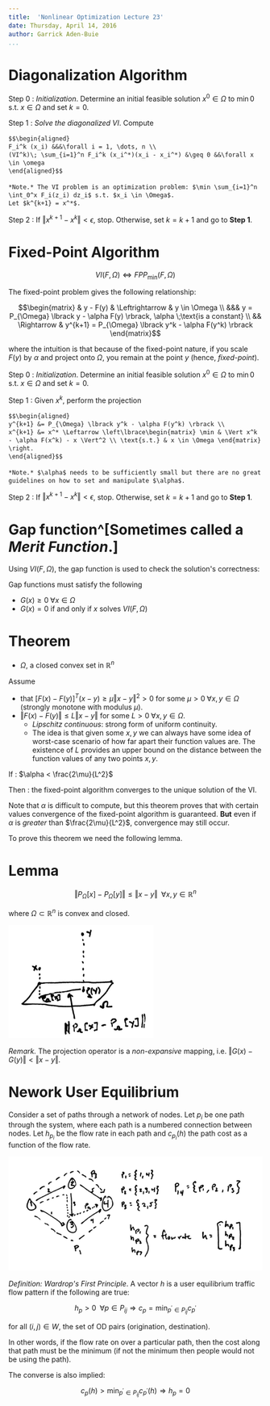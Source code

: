 ```yaml
---
title:  'Nonlinear Optimization Lecture 23'
date: Thursday, April 14, 2016
author: Garrick Aden-Buie
...
```


# Diagonalization Algorithm

Step 0
:    *Initialization*. Determine an initial feasible solution $x^0 \in \Omega$ to $\min 0$ s.t. $x \in \Omega$ and set $k = 0$.

Step 1
:    *Solve the diagonalized VI*. Compute

    $$\begin{aligned}
    F_i^k (x_i) &&&\forall i = 1, \dots, n \\
    (VI^k)\; \sum_{i=1}^n F_i^k (x_i^*)(x_i - x_i^*) &\geq 0 &&\forall x \in \omega
    \end{aligned}$$

    *Note.* The VI problem is an optimization problem: $\min \sum_{i=1}^n \int_0^x F_i(z_i) dz_i$ s.t. $x_i \in \Omega$.
    Let $k^{k+1} = x^*$.

Step 2
:    If $\Vert x^{k+1} - x^k \Vert < \epsilon$, stop. Otherwise, set $k = k+1$ and go to **Step 1**.


# Fixed-Point Algorithm

$$VI(F, \Omega) \Leftrightarrow FPP_{\min} (F, \Omega)$$

The fixed-point problem gives the following relationship:

$$\begin{matrix}
& y - F(y) & \Leftrightarrow & y \in \Omega \\
&&& y = P_{\Omega} \lbrack y - \alpha F(y) \rbrack, \alpha \;\text{is a constant} \\
&& \Rightarrow & y^{k+1} = P_{\Omega} \lbrack y^k - \alpha F(y^k) \rbrack
\end{matrix}$$

where the intuition is that because of the fixed-point nature, if you scale $F(y)$ by $\alpha$ and project onto $\Omega$, you remain at the point $y$ (hence, *fixed-point*).

Step 0
:    *Initialization*. Determine an initial feasible solution $x^0 \in \Omega$ to $\min 0$ s.t. $x \in \Omega$ and set $k = 0$.

Step 1
:    Given $x^k$, perform the projection

    $$\begin{aligned}
    y^{k+1} &= P_{\Omega} \lbrack y^k - \alpha F(y^k) \rbrack \\
    x^{k+1} &= x^* \Leftarrow \left\lbrace\begin{matrix} \min & \Vert x^k - \alpha F(x^k) - x \Vert^2 \\ \text{s.t.} & x \in \Omega \end{matrix} \right.
    \end{aligned}$$

    *Note.* $\alpha$ needs to be sufficiently small but there are no great guidelines on how to set and manipulate $\alpha$.

Step 2
:    If $\Vert x^{k+1} - x^k \Vert < \epsilon$, stop. Otherwise, set $k = k+1$ and go to **Step 1**.


# Gap function^[Sometimes called a *Merit Function*.]

Using $VI(F, \Omega)$, the gap function is used to check the solution's correctness:

Gap functions must satisfy the following

- $G(x) \geq 0 \;\forall x \in \Omega$
- $G(x) = 0$ if and only if $x$ solves $VI(F, \Omega)$

# Theorem

- $\Omega$, a closed convex set in $\mathbb{R}^n$

Assume

- that $\lbrack F(x) - F(y) \rbrack^T (x - y) \geq \mu \Vert x - y \Vert^2 > 0$ for some $\mu > 0 \;\forall x,y \in \Omega$ (strongly monotone with modulus $\mu$).
- $\Vert F(x) - F(y) \Vert \leq L \Vert x - y \Vert$ for some $L > 0 \;\forall x,y \in \Omega$.
    - *Lipschitz continuous*: strong form of uniform continuity.
    - The idea is that given some $x,y$ we can always have some idea of worst-case scenario of how far apart their function values are. The existence of $L$ provides an upper bound on the distance between the function values of any two points $x,y$.

If
:    $\alpha < \frac{2\mu}{L^2}$

Then
:    the fixed-point algorithm converges to the unique solution of the VI.

Note that $\alpha$ is difficult to compute, but this theorem proves that with certain values convergence of the fixed-point algorithm is guaranteed.
**But** even if $\alpha$ is *greater* than $\frac{2\mu}{L^2}$, convergence may still occur.

To prove this theorem we need the following lemma.

# Lemma

$$\Vert P_{\Omega} [x] - P_{\Omega} [y] \Vert \leq \Vert x - y \Vert \;\;\forall x,y \in \mathbb{R}^n$$

where $\Omega \subset \mathbb{R}^n$ is convex and closed.

![Illustration of lemma.](images/lec23/23-1.png)

*Remark.* The projection operator is a *non-expansive* mapping, i.e. $\Vert G(x) - G(y) \Vert < \Vert x - y \Vert$.

# Nework User Equilibrium

Consider a set of paths through a network of nodes.
Let $p_i$ be one path through the system, where each path is a numbered connection between nodes.
Let $h_{p_i}$ be the flow rate in each path and $c_{p_i} (h)$ the path cost as a function of the flow rate.

![Network Illustration](images/lec23/23-2.png)

*Definition: Wardrop's First Principle*.
A vector $h$ is a user equilibrium traffic flow pattern if the following are true:

$$h_p > 0 \;\;\forall p \in P_{ij} \Rightarrow c_p = \min_{p^\prime \in P_{ij}} c_{p^\prime}$$

for all $(i,j) \in W$, the set of OD pairs (origination, destination).

In other words, if the flow rate on over a particular path, then the cost along that path must be the minimum (if not the minimum then people would not be using the path).

The converse is also implied:

$$c_p(h) > \min_{p^\prime \in P_{ij}} c_{p^\prime}(h) \Rightarrow h_p = 0$$
